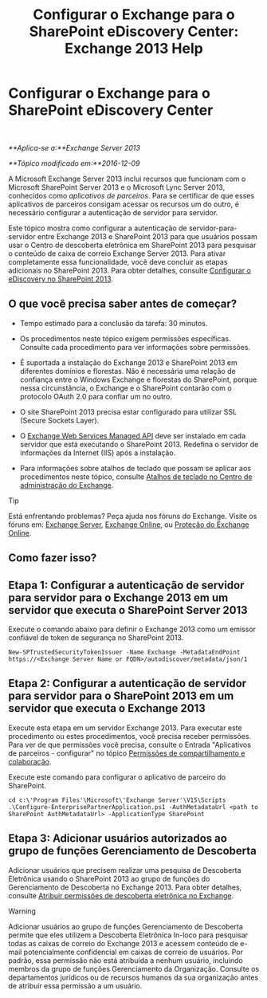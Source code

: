 ﻿---
title: 'Configurar o Exchange para o SharePoint eDiscovery Center: Exchange 2013 Help'
TOCTitle: Configurar o Exchange para o SharePoint eDiscovery Center
ms:assetid: 795c1a3b-295c-4ee5-ade9-52cf3fda3f19
ms:mtpsurl: https://technet.microsoft.com/pt-br/library/JJ218665(v=EXCHG.150)
ms:contentKeyID: 50485972
ms.date: 05/22/2018
mtps_version: v=EXCHG.150
ms.translationtype: MT
---

# Configurar o Exchange para o SharePoint eDiscovery Center

 

_**Aplica-se a:**Exchange Server 2013_

_**Tópico modificado em:**2016-12-09_

A Microsoft Exchange Server 2013 inclui recursos que funcionam com o Microsoft SharePoint Server 2013 e o Microsoft Lync Server 2013, conhecidos como *aplicativos de parceiros*. Para se certificar de que esses aplicativos de parceiros consigam acessar os recursos um do outro, é necessário configurar a autenticação de servidor para servidor.

Este tópico mostra como configurar a autenticação de servidor-para-servidor entre Exchange 2013 e SharePoint 2013 para que usuários possam usar o Centro de descoberta eletrônica em SharePoint 2013 para pesquisar o conteúdo de caixa de correio Exchange Server 2013. Para ativar completamente essa funcionalidade, você deve concluir as etapas adicionais no SharePoint 2013. Para obter detalhes, consulte [Configurar o eDiscovery no SharePoint 2013](https://go.microsoft.com/fwlink/?linkid=257727).

## O que você precisa saber antes de começar?

  - Tempo estimado para a conclusão da tarefa: 30 minutos.

  - Os procedimentos neste tópico exigem permissões específicas. Consulte cada procedimento para ver informações sobre permissões.

  - É suportada a instalação do Exchange 2013 e SharePoint 2013 em diferentes domínios e florestas. Não é necessária uma relação de confiança entre o Windows Exchange e florestas do SharePoint, porque nessa circunstância, o Exchange e o SharePoint contarão com o protocolo OAuth 2.0 para confiar um no outro.

  - O site SharePoint 2013 precisa estar configurado para utilizar SSL (Secure Sockets Layer).

  - O [Exchange Web Services Managed API](https://go.microsoft.com/fwlink/?linkid=257726) deve ser instalado em cada servidor que está executando o SharePoint 2013. Redefina o servidor de informações da Internet (IIS) após a instalação.

  - Para informações sobre atalhos de teclado que possam se aplicar aos procedimentos neste tópico, consulte [Atalhos de teclado no Centro de administração do Exchange](keyboard-shortcuts-in-the-exchange-admin-center-exchange-online-protection-help.md).


> [!TIP]
> Está enfrentando problemas? Peça ajuda nos fóruns do Exchange. Visite os fóruns em: <A href="https://go.microsoft.com/fwlink/p/?linkid=60612">Exchange Server</A>, <A href="https://go.microsoft.com/fwlink/p/?linkid=267542">Exchange Online</A>, ou <A href="https://go.microsoft.com/fwlink/p/?linkid=285351">Proteção do Exchange Online</A>.



## Como fazer isso?

## Etapa 1: Configurar a autenticação de servidor para servidor para o Exchange 2013 em um servidor que executa o SharePoint Server 2013

Execute o comando abaixo para definir o Exchange 2013 como um emissor confiável de token de segurança no SharePoint 2013.

    New-SPTrustedSecurityTokenIssuer -Name Exchange -MetadataEndPoint https://<Exchange Server Name or FQDN>/autodiscover/metadata/json/1

## Etapa 2: Configurar a autenticação de servidor para servidor para o SharePoint 2013 em um servidor que executa o Exchange 2013

Execute esta etapa em um servidor Exchange 2013. Para executar este procedimento ou estes procedimentos, você precisa receber permissões. Para ver de que permissões você precisa, consulte o Entrada "Aplicativos de parceiros - configurar" no tópico [Permissões de compartilhamento e colaboração](sharing-and-collaboration-permissions-exchange-2013-help.md).

Execute este comando para configurar o aplicativo de parceiro do SharePoint.

    cd c:\'Program Files'\Microsoft\'Exchange Server'\V15\Scripts
    .\Configure-EnterprisePartnerApplication.ps1 -AuthMetadataUrl <path to SharePoint AuthMetadataUrl> -ApplicationType SharePoint

## Etapa 3: Adicionar usuários autorizados ao grupo de funções Gerenciamento de Descoberta

Adicionar usuários que precisem realizar uma pesquisa de Descoberta Eletrônica usando o SharePoint 2013 ao grupo de funções do Gerenciamento de Descoberta no Exchange 2013. Para obter detalhes, consulte [Atribuir permissões de descoberta eletrônica no Exchange](assign-ediscovery-permissions-in-exchange-exchange-2013-help.md).


> [!WARNING]
> Adicionar usuários ao grupo de funções Gerenciamento de Descoberta permite que eles utilizem a Descoberta Eletrônica In-loco para pesquisar todas as caixas de correio do Exchange 2013 e acessem conteúdo de e-mail potencialmente confidencial em caixas de correio de usuários. Por padrão, essa permissão não está atribuída a nenhum usuário, incluindo membros da grupo de funções Gerenciamento da Organização. Consulte os departamentos jurídicos ou de recursos humanos da sua organização antes de atribuir essa permissão a um usuário.


